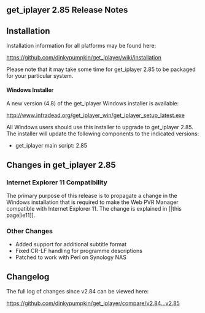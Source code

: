 ## get_iplayer 2.85 Release Notes

## Installation

Installation information for all platforms may be found here:

<https://github.com/dinkypumpkin/get_iplayer/wiki/installation>

Please note that it may take some time for get_iplayer 2.85 to be packaged for your particular system.

#### Windows Installer

A new version (4.8) of the get_iplayer Windows installer is available:

<http://www.infradead.org/get_iplayer_win/get_iplayer_setup_latest.exe>

All Windows users should use this installer to upgrade to get_iplayer 2.85.  The installer will update the following components to the indicated versions:

- get_iplayer main script: 2.85

## Changes in get_iplayer 2.85

### Internet Explorer 11 Compatibility

The primary purpose of this release is to propagate a change in the Windows installation that is required to make the Web PVR Manager compatible with Internet Explorer 11.  The change is explained in [[this page|ie11]].


### Other Changes

- Added support for additional subtitle format
- Fixed CR-LF handling for programme descriptions
- Patched to work with Perl on Synology NAS

## Changelog

The full log of changes since v2.84 can be viewed here:

<https://github.com/dinkypumpkin/get_iplayer/compare/v2.84…v2.85>